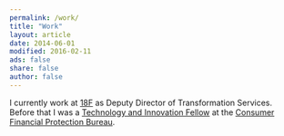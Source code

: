 ```yaml
---
permalink: /work/
title: "Work"
layout: article
date: 2014-06-01
modified: 2016-02-11
ads: false
share: false
author: false
---
```



I currently work at [18F](https://18f.gsa.gov) as Deputy Director of
Transformation Services. Before that I was a [Technology and Innovation
Fellow](http://www.consumerfinance.gov/jobs/technology-innovation-fellows/) at
the [Consumer Financial Protection Bureau](http://www.consumerfinance.gov/). 
